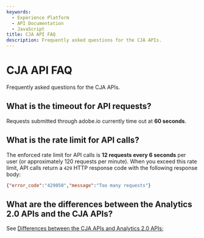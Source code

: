 ```yaml
---
keywords:
  - Experience Platform
  - API Documentation
  - JavaScript
title: CJA API FAQ
description: Frequently asked questions for the CJA APIs.
---
```


# CJA API FAQ

Frequently asked questions for the CJA APIs.

## What is the timeout for API requests?

Requests submitted through adobe.io currently time out at **60 seconds**.

## What is the rate limit for API calls?

The enforced rate limit for API calls is **12 requests every 6 seconds** per user (or approximately 120 requests per minute). When you exceed this rate limit, API calls return a `429` HTTP response code with the following response body:

```json
{"error_code":"429050","message":"Too many requests"}
```

## What are the differences between the Analytics 2.0 APIs and the CJA APIs?

See [Differences between the CJA APIs and Analytics 2.0 APIs](/src/pages/getting-started/differences.md);
